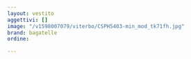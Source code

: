 ```yaml
---
layout: vestito
aggettivi: []
image: "/v1598007079/viterbo/CSPH5403-min_mod_tk71fh.jpg"
brand: bagatelle
ordine: 

---
```

